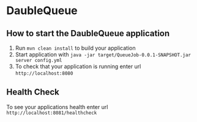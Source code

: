 # DaubleQueue

How to start the DaubleQueue application
---

1. Run `mvn clean install` to build your application
1. Start application with `java -jar target/QueueJob-0.0.1-SNAPSHOT.jar server config.yml`
1. To check that your application is running enter url `http://localhost:8080`

Health Check
---

To see your applications health enter url `http://localhost:8081/healthcheck`
